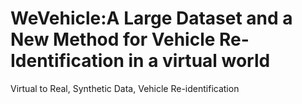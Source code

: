 # WeVehicle:A Large Dataset and a New Method for Vehicle Re-Identification in a virtual world
Virtual to Real, Synthetic Data, Vehicle Re-identification

